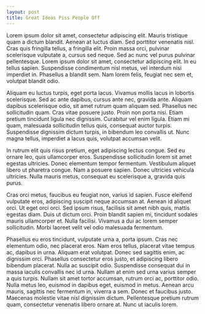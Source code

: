 ```yaml
---
layout: post
title: Great Ideas Piss People Off
---
```

Lorem ipsum dolor sit amet, consectetur adipiscing elit. Mauris tristique quam a dictum blandit. Aenean at luctus diam. Sed porttitor venenatis nisl. Cras quis fringilla tellus, a fringilla elit. Proin massa orci, pulvinar scelerisque vulputate a, cursus sed neque. Sed ac nunc vel purus pulvinar pellentesque. Lorem ipsum dolor sit amet, consectetur adipiscing elit. In eu tellus sapien. Suspendisse condimentum nisl metus, vel interdum nisi imperdiet in. Phasellus a blandit sem. Nam lorem felis, feugiat nec sem et, volutpat blandit odio.

Aliquam eu luctus turpis, eget porta lacus. Vivamus mollis lacus in lobortis scelerisque. Sed ac ante dapibus, cursus ante nec, gravida ante. Aliquam dapibus scelerisque odio, sit amet rutrum quam aliquam sed. Phasellus nec sollicitudin quam. Cras vitae posuere justo. Proin non porta nisi. Etiam pretium tincidunt ligula nec dignissim. Curabitur vel enim ligula. Etiam mi quam, malesuada sollicitudin tellus quis, consequat auctor turpis. Suspendisse dignissim dictum turpis, in bibendum leo convallis ut. Nunc magna tellus, imperdiet a lacus quis, volutpat accumsan velit.

In rutrum elit quis risus pretium, eget adipiscing lectus congue. Sed eu ornare leo, quis ullamcorper eros. Suspendisse sollicitudin lorem sit amet egestas ultricies. Donec elementum tempor fermentum. Vestibulum aliquet libero ut pharetra congue. Nam a posuere sapien. Donec ultricies vehicula ultricies. Nulla mauris metus, consequat eu scelerisque a, gravida quis purus.

Cras orci metus, faucibus eu feugiat non, varius id sapien. Fusce eleifend vulputate eros, adipiscing suscipit neque accumsan at. Aenean id aliquet orci. Ut eget orci orci. Sed ipsum risus, facilisis sit amet nibh quis, mattis egestas diam. Duis ut dictum orci. Proin blandit sapien mi, tincidunt sodales mauris ullamcorper et. Nulla facilisi. Vivamus a dui ac lorem semper sollicitudin. Morbi laoreet velit vel odio malesuada fermentum.

Phasellus eu eros tincidunt, vulputate urna a, porta ipsum. Cras nec elementum odio, nec placerat eros. Nam eros tellus, placerat vitae tempus ac, dapibus in urna. Aliquam erat volutpat. Donec sed sagittis enim, ac dignissim orci. Phasellus consectetur eros justo, et adipiscing libero bibendum placerat. Nulla ac suscipit odio. Suspendisse consequat dui in massa iaculis convallis nec id urna. Nullam at enim sed urna varius semper a quis turpis. Nullam sit amet tortor accumsan, rutrum orci ac, porttitor odio. Nulla metus leo, euismod in dapibus eget, euismod in metus. Aenean arcu mauris, sagittis nec fermentum in, viverra a sem. Donec et faucibus justo. Maecenas molestie vitae nisl dignissim dictum. Pellentesque pretium rutrum quam, consectetur venenatis libero ornare at. Nunc ut iaculis lorem.
